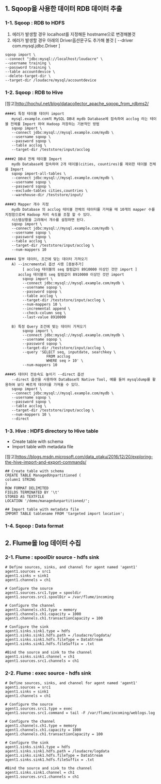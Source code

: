 ## 1. Sqoop을 사용한 데이터 RDB 데이터 추출

### 1-1. Sqoop : RDB to HDFS

1. 에러가 발생할 경우 localhost를 지정해둔 hostname으로 변경해볼것
2. 에러가 발생할 경우 아래의 Driver옵션문구도 추가해 볼것
   [ --driver com.mysql.jdbc.Driver ]
```
sqoop import \
--connect "jdbc:mysql://localhost/loudacre" \
--username training \
--password training \
--table accountdevice \
--delete-target-dir \
--target-dir /loudacre/mysql/accountdevice
```

### 1-2. Sqoop : RDB to Hive
[참고]http://hochul.net/blog/datacollector_apache_sqoop_from_rdbms2/

```
####1 특정 테이블 데이터 import 
   mysql.example.com의 MySQL DB내 mydb Database에 접속하여 acclog 라는 테이블 전체를 Import 하여 Hadoop 저장하는 기본적인 방법
   sqoop import \
   --connect jdbc:mysql://mysql.example.com/mydb \
   --username sqoop \
   --password sqoop \
   --table acclog \
   --target-dir /teststore/input/acclog

####2 DB내 전체 테이블 Import 
   mydb Database에 접속하여 2개 테이블(cities, countires)를 제외한 테이블 전체를 Import
   sqoop import-all-tables \
   --connect jdbc:mysql://mysql.example.com/mydb \
   --username sqoop \
   --password sqoop \
   --exclude-tables cities,countries \
   --warehouse-dir /teststore/input/

####3 Mapper 개수 지정 
   mydb Database 의 acclog 테이블 전체의 데이터를 가져올 때 10개의 mapper 수를 지정함으로써 Hadoop 처리 속도를 조절 할 수 있다.
   시스템상황을 고려해서 개수를 설정하면 된다. 
   sqoop import \
   --connect jdbc:mysql://mysql.example.com/mydb \
   --username sqoop \
   --password sqoop \
   --table acclog \
   --target-dir /teststore/input/acclog \
   --num-mappers 10

####4 일부 데이터, 조건에 맞는 데이터 가져오기 
   A) --incremental 옵션 사용 [증분추가]
        [ acclog 테이블의 seq 칼럼값이 8910000 이상인 것만 import ]
      acclog 테이블의 seq 칼럼값이 8910000 이상인 것만 import
        sqoop import \
        --connect jdbc:mysql://mysql.example.com/mydb \
        --username sqoop \
        --password sqoop \
        --table acclog \
        --target-dir /teststore/input/acclog \
        --num-mappers 10 \
        --incremental append \
        --check-column seq \
        --last-value 8910000
		
   B) 특정 Query 조건에 맞는 데이터 가져오기
        sqoop import \
        --connect jdbc:mysql://mysql.example.com/mydb \
        --username sqoop \
        --password sqoop \
        --target-dir /teststore/input/acclog \
        --query 'SELECT seq, inputdate, searchkey \
                   FROM acclog
                   WHERE seq > 10' \
        --num-mappers 10 
		
####5 데이터 전송속도 높이기 --direct 옵션 
   --direct 옵션을 사용하여 DataBase의 Native Tool, 예를 들어 mysqldump를 활용하여 보다 빠르게 데이터를 가져올 수 있다.
   sqoop import \
   --connect jdbc:mysql://mysql.example.com/mydb \
   --username sqoop \
   --password sqoop \
   --table acclog \
   --target-dir /teststore/input/acclog \
   --num-mappers 10 \
   --direct
```

### 1-3. Hive : HDFS directory to Hive table

<ul>
 <li> Create table with schema </li>
 <li> Import table with metadata file </li>
</ul>

[참고]https://blogs.msdn.microsoft.com/data_otaku/2016/12/20/exploring-the-hive-import-and-export-commands/
```
## Create table with schema
CREATE TABLE ManagedUnpartitioned (
column1 STRING
)
ROW FORMAT DELIMITED
FIELDS TERMINATED BY '\t'
STORED AS TEXTFILE
LOCATION '/demo/managedunpartitioned/';

## Import table with metadata file
IMPORT TABLE tablename FROM 'targeted import location';
```

### 1-4. Sqoop : Data format


## 2. Flume을 log 데이터 수집

### 2-1. Flume : spoolDir source - hdfs sink

```
# Define sources, sinks, and channel for agent named 'agent1'
agent1.sources = src1
agent1.sinks = sink1
agent1.channels = ch1

# Configure the source
agent1.sources.src1.type = spooldir
agent1.sources.src1.spoolDir = /var/flume/incoming

# Configure the channel
agent1.channels.ch1.type = memory
agent1.channels.ch1.capacity = 1000
agent1.channels.ch1.transactionCapacity = 100

# Configure the sink
agent1.sinks.sink1.type = hdfs
agent1.sinks.sink1.hdfs.path = /loudacre/logdata/
agent1.sinks.sink1.hdfs.fileType = DataStream
agent1.sinks.sink1.hdfs.fileSuffix = .txt

#Bind the source and sink to the channel
agent1.sinks.sink1.channel = ch1
agent1.sources.src1.channels = ch1
```

### 2-2. Flume : exec source - hdfs sink

```
# Define sources, sinks, and channel for agent named 'agent1'
agent1.sources = src1
agent1.sinks = sink1
agent1.channels = ch1

# Configure the source
agent1.sources.src1.type = exec
agent1.sources.src1.command = tail -F /var/flume/incoming/weblogs.log

# Configure the channel
agent1.channels.ch1.type = memory
agent1.channels.ch1.capacity = 1000
agent1.channels.ch1.transactionCapacity = 100

# Configure the sink
agent1.sinks.sink1.type = hdfs
agent1.sinks.sink1.hdfs.path = /loudacre/logdata
agent1.sinks.sink1.hdfs.fileType = DataStream
agent1.sinks.sink1.hdfs.fileSuffix = .txt

#Bind the source and sink to the channel
agent1.sinks.sink1.channel = ch1
agent1.sources.src1.channels = ch1
```

